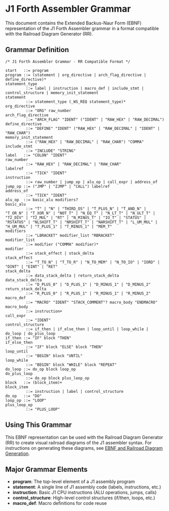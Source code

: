 # J1 Forth Assembler Grammar

This document contains the Extended Backus-Naur Form (EBNF) representation of the J1 Forth Assembler grammar in a format compatible with the Railroad Diagram Generator (RR).

## Grammar Definition

```ebnf
/* J1 Forth Assembler Grammar - RR Compatible Format */

start   ::= program
program ::= (statement | org_directive | arch_flag_directive | define_directive)*
statement_type 
         ::= label | instruction | macro_def | include_stmt | control_structure | memory_init_statement
statement 
         ::= statement_type (_WS_REQ statement_type)*
org_directive 
         ::= "ORG" raw_number
arch_flag_directive 
         ::= "ARCH_FLAG" "IDENT" ("IDENT" | "RAW_HEX" | "RAW_DECIMAL")
define_directive 
         ::= "DEFINE" "IDENT" ("RAW_HEX" | "RAW_DECIMAL" | "IDENT" | "RAW_CHAR")
memory_init_statement 
         ::= ("RAW_HEX" | "RAW_DECIMAL" | "RAW_CHAR") "COMMA"
include_stmt 
         ::= "INCLUDE" "STRING"
label   ::= "COLON" "IDENT"
raw_number 
         ::= "RAW_HEX" | "RAW_DECIMAL" | "RAW_CHAR"
labelref 
         ::= "TICK" "IDENT"
instruction 
         ::= raw_number | jump_op | alu_op | call_expr | address_of
jump_op ::= ("JMP" | "ZJMP" | "CALL") labelref
address_of 
         ::= "TICK" "IDENT"
alu_op  ::= basic_alu modifiers?
basic_alu 
         ::= "T" | "N" | "THIRD_OS" | "T_PLUS_N" | "T_AND_N" | "T_OR_N" | "T_XOR_N" | "NOT_T" | "N_EQ_T" | "N_LT_T" | "N_ULT_T" | "T2_DIV" | "T2_MUL" | "RT" | "N_MINUS_T" | "IO_T" | "STATUS" | "RSTATUS" | "NLSHIFT_T" | "NRSHIFT_T" | "NARSHIFT_T" | "L_UM_MUL" | "H_UM_MUL" | "T_PLUS_1" | "T_MINUS_1" | "MEM_T"
modifiers 
         ::= "LBRACKET" modifier_list "RBRACKET"
modifier_list 
         ::= modifier ("COMMA" modifier)*
modifier 
         ::= stack_effect | stack_delta
stack_effect 
         ::= "T_TO_N" | "T_TO_R" | "N_TO_MEM" | "N_TO_IO" | "IORD" | "DINT" | "EINT" | "RET"
stack_delta 
         ::= data_stack_delta | return_stack_delta
data_stack_delta 
         ::= "D_PLUS_0" | "D_PLUS_1" | "D_MINUS_1" | "D_MINUS_2"
return_stack_delta 
         ::= "R_PLUS_0" | "R_PLUS_1" | "R_MINUS_1" | "R_MINUS_2"
macro_def 
         ::= "MACRO" "IDENT" "STACK_COMMENT"? macro_body "ENDMACRO"
macro_body 
         ::= instruction+
call_expr 
         ::= "IDENT"
control_structure 
         ::= if_then | if_else_then | loop_until | loop_while | do_loop | do_plus_loop
if_then ::= "IF" block "THEN"
if_else_then 
         ::= "IF" block "ELSE" block "THEN"
loop_until 
         ::= "BEGIN" block "UNTIL"
loop_while 
         ::= "BEGIN" block "WHILE" block "REPEAT"
do_loop ::= do_op block loop_op
do_plus_loop 
         ::= do_op block plus_loop_op
block   ::= (block_item)+
block_item 
         ::= instruction | label | control_structure
do_op   ::= "DO"
loop_op ::= "LOOP"
plus_loop_op 
         ::= "PLUS_LOOP"
```

## Using This Grammar

This EBNF representation can be used with the Railroad Diagram Generator (RR) to create visual railroad diagrams of the J1 assembler syntax. For instructions on generating these diagrams, see [EBNF and Railroad Diagram Generation](ebnf_rr_gen.md).

## Major Grammar Elements

- **program**: The top-level element of a J1 assembly program
- **statement**: A single line of J1 assembly code (labels, instructions, etc.)
- **instruction**: Basic J1 CPU instructions (ALU operations, jumps, calls)
- **control_structure**: High-level control structures (if/then, loops, etc.)
- **macro_def**: Macro definitions for code reuse